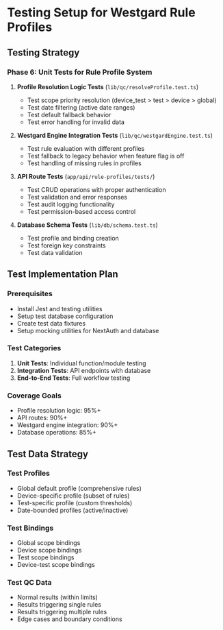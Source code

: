 # Testing Setup for Westgard Rule Profiles

## Testing Strategy

### Phase 6: Unit Tests for Rule Profile System

1. **Profile Resolution Logic Tests** (`lib/qc/resolveProfile.test.ts`)
   - Test scope priority resolution (device_test > test > device > global)
   - Test date filtering (active date ranges)  
   - Test default fallback behavior
   - Test error handling for invalid data

2. **Westgard Engine Integration Tests** (`lib/qc/westgardEngine.test.ts`)
   - Test rule evaluation with different profiles
   - Test fallback to legacy behavior when feature flag is off
   - Test handling of missing rules in profiles

3. **API Route Tests** (`app/api/rule-profiles/tests/`)
   - Test CRUD operations with proper authentication
   - Test validation and error responses
   - Test audit logging functionality
   - Test permission-based access control

4. **Database Schema Tests** (`lib/db/schema.test.ts`)
   - Test profile and binding creation
   - Test foreign key constraints
   - Test data validation

## Test Implementation Plan

### Prerequisites
- Install Jest and testing utilities
- Setup test database configuration
- Create test data fixtures
- Setup mocking utilities for NextAuth and database

### Test Categories

1. **Unit Tests**: Individual function/module testing
2. **Integration Tests**: API endpoints with database
3. **End-to-End Tests**: Full workflow testing

### Coverage Goals
- Profile resolution logic: 95%+
- API routes: 90%+
- Westgard engine integration: 90%+
- Database operations: 85%+

## Test Data Strategy

### Test Profiles
- Global default profile (comprehensive rules)
- Device-specific profile (subset of rules)
- Test-specific profile (custom thresholds)
- Date-bounded profiles (active/inactive)

### Test Bindings
- Global scope bindings
- Device scope bindings  
- Test scope bindings
- Device-test scope bindings

### Test QC Data
- Normal results (within limits)
- Results triggering single rules
- Results triggering multiple rules
- Edge cases and boundary conditions
